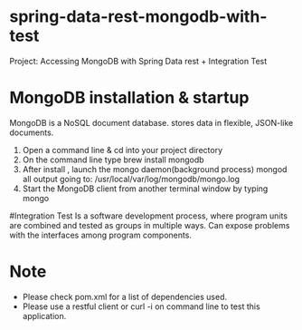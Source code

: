 # spring-data-rest-mongodb-with-test

Project: Accessing MongoDB with Spring Data rest + Integration Test

# MongoDB installation & startup

MongoDB is a NoSQL document database.
stores data in flexible, JSON-like documents.

1. Open a command line & cd into your project directory
2. On the command line type   brew install mongodb
3. After install , launch the mongo daemon(background process)
   mongod
  all output going to: /usr/local/var/log/mongodb/mongo.log
4. Start the MongoDB client from another terminal window by typing 
   mongo


#Integration Test 
Is a software development process,
where program units are combined and tested as groups in multiple ways.
Can expose problems with the interfaces among program components.

# Note
- Please check pom.xml for a list of dependencies used.
- Please use a restful client or curl -i on command line to test this application.


